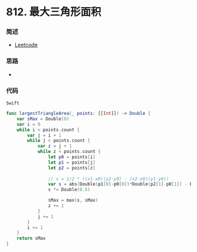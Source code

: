 # 812. 最大三角形面积

### 简述

- [Leetcode](https://leetcode-cn.com/problems/largest-triangle-area/)

### 思路

- 

### 代码

`Swift`

```swift
func largestTriangleArea(_ points: [[Int]]) -> Double {
    var sMax = Double(0)
    var i = 0
    while i < points.count {
        var j = i + 1
        while j < points.count {
            var z = j + 1
            while z < points.count {
                let p0 = points[i]
                let p1 = points[j]
                let p2 = points[z]
                
                // s = 1/2 * ((x1-x0)(y2-y0) - (x2-x0)(y1-y0))
                var s = abs(Double(p1[0]-p0[0])*Double(p2[1]-p0[1]) - Double(p2[0]-p0[0])*Double(p1[1]-p0[1]))
                s *= Double(0.5)

                sMax = max(s, sMax)
                z += 1
            }
            j += 1
        }
        i += 1
    }
    return sMax
}

```